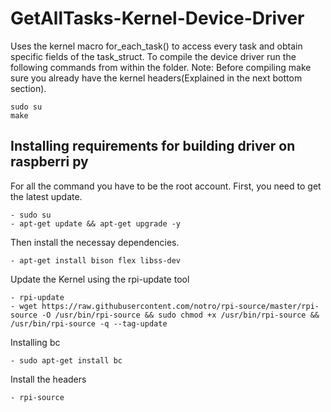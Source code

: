# GetAllTasks-Kernel-Device-Driver
Uses the kernel macro for_each_task() to access every task and obtain specific fields of the task_struct.
To compile the device driver run the following commands from within the folder. Note: Before compiling make sure you already have the kernel headers(Explained in the next bottom section).
```
sudo su
make
```

## Installing requirements for building driver on raspberri py
For all the command you have to be the root account.
First, you need to get the latest update. 
```
- sudo su
- apt-get update && apt-get upgrade -y
```
Then install the necessay dependencies.
```
- apt-get install bison flex libss-dev
```
Update the Kernel using the rpi-update tool
```
- rpi-update
- wget https://raw.githubusercontent.com/notro/rpi-source/master/rpi-source -O /usr/bin/rpi-source && sudo chmod +x /usr/bin/rpi-source && /usr/bin/rpi-source -q --tag-update
```
Installing bc
```
- sudo apt-get install bc
```
Install the headers
```
- rpi-source
```
